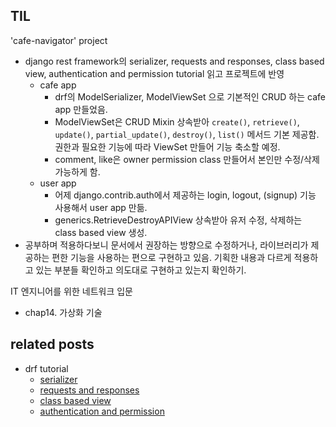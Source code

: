 ## TIL
'cafe-navigator' project
- django rest framework의 serializer, requests and responses, class based view, authentication and permission tutorial 읽고 프로젝트에 반영
    - cafe app
        - drf의 ModelSerializer, ModelViewSet 으로 기본적인 CRUD 하는 cafe app 만들었음.
        - ModelViewSet은 CRUD Mixin 상속받아 `create()`, `retrieve()`, `update()`, `partial_update()`, `destroy()`, `list()` 메서드 기본 제공함. 권한과 필요한 기능에 따라 ViewSet 만들어 기능 축소할 예정.
        - comment, like은 owner permission class 만들어서 본인만 수정/삭제 가능하게 함.
    - user app
        - 어제 django.contrib.auth에서 제공하는 login, logout, (signup) 기능 사용해서 user app 만듦.
        - generics.RetrieveDestroyAPIView 상속받아 유저 수정, 삭제하는 class based view 생성.
- 공부하며 적용하다보니 문서에서 권장하는 방향으로 수정하거나, 라이브러리가 제공하는 편한 기능을 사용하는 편으로 구현하고 있음. 기획한 내용과 다르게 적용하고 있는 부분들 확인하고 의도대로 구현하고 있는지 확인하기.

IT 엔지니어를 위한 네트워크 입문
- chap14. 가상화 기술

## related posts
- drf tutorial
    - [serializer](https://github.com/aohus/TIL/blob/main/python/django/drf-serializer.md)
    - [requests and responses](https://github.com/aohus/TIL/blob/main/python/django/drf-requests-responses.md)
    - [class based view](https://github.com/aohus/TIL/blob/main/python/django/drf-class-based-view.md)
    - [authentication and permission](https://github.com/aohus/TIL/blob/main/python/django/drf-permission-authentication.md)